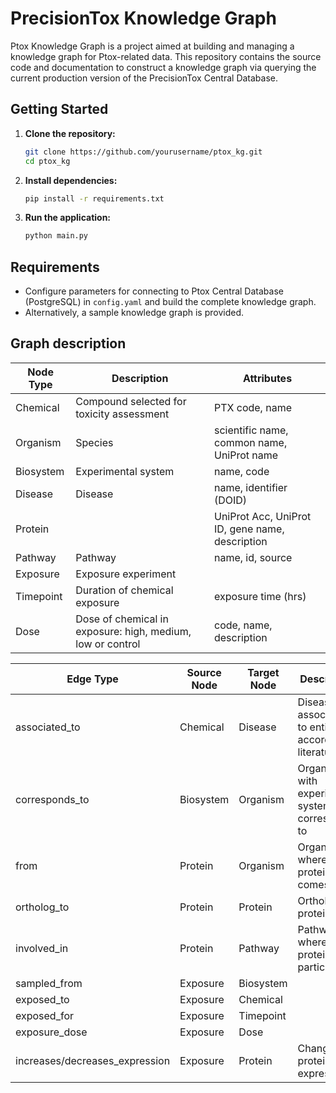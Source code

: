 # PrecisionTox Knowledge Graph

Ptox Knowledge Graph is a project aimed at building and managing a knowledge graph for Ptox-related data. This repository contains the source code and documentation to construct a knowledge graph via querying the current production version of the PrecisionTox Central Database.


## Getting Started

1. **Clone the repository:**
    ```bash
    git clone https://github.com/yourusername/ptox_kg.git
    cd ptox_kg
    ```

2. **Install dependencies:**
    ```bash
    pip install -r requirements.txt
    ```

3. **Run the application:**
    ```bash
    python main.py
    ```

## Requirements

- Configure parameters for connecting to Ptox Central Database (PostgreSQL) in `config.yaml` and build the complete knowledge graph.
- Alternatively, a sample knowledge graph is provided.

## Graph description

| Node Type      | Description                       | Attributes      |
|----------------|-----------------------------------|------------------------|
| Chemical       | Compound selected for toxicity assessment      | PTX code, name   |
| Organism       | Species       | scientific name, common name, UniProt name |   
| Biosystem       | Experimental system         |  name, code      |
| Disease      | Disease                | name, identifier (DOID)        |
| Protein   |          | UniProt Acc, UniProt ID, gene name, description          |
| Pathway  |  Pathway  | name, id, source |
| Exposure | Exposure experiment | |
| Timepoint | Duration of chemical exposure | exposure time (hrs) |
| Dose  | Dose of chemical in exposure: high, medium, low or control |  code, name, description |

| Edge Type      | Source Node   | Target Node   | Description                |  Attributes |
|----------------|--------------|--------------|----------------------------|-------------|
| associated_to     | Chemical     | Disease       | Diseases associated to entity according to literature   | pubmed_count, pubmed_ids, socioaffinity_score, z_score | 
| corresponds_to       | Biosystem     | Organism   | Organism to with experimental system corresponds to |  |
| from    | Protein | Organism     | Organism where protein comes from | |
| ortholog_to  | Protein     | Protein | Ortholog proteins | score |
| involved_in  | Protein | Pathway | Pathway where protein participates | |
| sampled_from | Exposure | Biosystem | | |
| exposed_to  | Exposure | Chemical | | |
| exposed_for | Exposure | Timepoint | | |
| exposure_dose | Exposure | Dose | | |
| increases/decreases_expression | Exposure | Protein | Change in protein expression | log2_FC, adj_pval |
